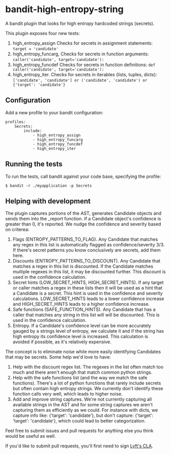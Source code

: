 # bandit-high-entropy-string

A bandit plugin that looks for high entropy hardcoded strings (secrets).

This plugin exposes four new tests:

1. high\_entropy\_assign
  Checks for secrets in assignment statements: `target = 'candidate'`
2. high\_entropy\_funcarg,
  Checks for secrets in function arguments: `caller('candidate', target='candidate'):`
3. high\_entropy\_funcdef
  Checks for secrets in function definitions: `def caller('candidate', target='candidate'):`
4. high\_entropy\_iter.
  Checks for secrets in iterables (lists, tuples, dicts): `['candidate',
'candidate'] or ('candidate', 'candidate') or {'target': 'candidate'}`

## Configuration

Add a new profile to your bandit configuration:

```
profiles:
    Secrets:
        include:
            - high_entropy_assign
            - high_entropy_funcarg
            - high_entropy_funcdef
            - high_entropy_iter
```

## Running the tests

To run the tests, call bandit against your code base, specifying the profile:

```
$ bandit -r ./myapplication -p Secrets
```

## Helping with development

The plugin captures portions of the AST, generates Candidate objects and sends
them into the _report function. If a Candidate object's confidence is greater
than 0, it's reported. We nudge the confidence and severity based on criterea:

1. Flags (ENTROPY_PATTERNS_TO_FLAG). Any Candidate that matches any regex in this
   list is automatically flagged as confidence/severity 3/3. If there's secret
   patterns you know conclusively are secrets, add them here.
2. Discounts (ENTROPY_PATTERNS_TO_DISCOUNT). Any Candidate that matches a regex in
   this list is discounted. If the Candidate matches multiple regexes in this
   list, it may be discounted further. This discount is used in the confidence
   calculation.
3. Secret hints (LOW_SECRET_HINTS, HIGH_SECRET_HINTS). If any target or caller
   matches a regex in these lists then it will be used as a hint that a
   Candidate is a secret. This hint is used in the confidence and severity
   calculations. LOW_SECRET_HINTS leads to a lower confidence increase and
   HIGH_SECRET_HINTS leads to a higher confidence increase.
4. Safe functions (SAFE_FUNCTION_HINTS). Any Candidate that has a caller that
   matches any string in this list will will be discounted. This is used in the
   confidence calculation.
5. Entropy. If a Candidate's confidence level can be more accurately gauged by
   a strings level of entropy, we calculate it and if the string has high
   entropy its confidence level is increased. This calculation is avoided if
   possible, as it's relatively expensive.

The concept is to eliminate noise while more easily identifying Candidates that
may be secrets. Some help we'd love to have:

1. Help with the discount regex list. The regexes in the list often match too
   much and there aren't enough that match common python strings.
2. Help with the safe functions list (and the way we match the safe functions).
   There's a lot of python functions that rarely include secrets but often
   contain high entropy strings. We currently don't identify these function
   calls very well, which leads to higher noise.
3. Add and improve string captures. We're not currently capturing all available strings
   in the AST and for some string captures we aren't capturing them as
   efficiently as we could. For instance with dicts, we capture info like:
   {'target': 'candidate'}, but don't capture: {'target': 'target': 'candidate'},
   which could lead to better categorization.

Feel free to submit issues and pull requests for anything else you think would be useful
as well.

If you'd like to submit pull requests, you'll first need to sign [Lyft's
CLA](https://github.com/lyft/CLA).

